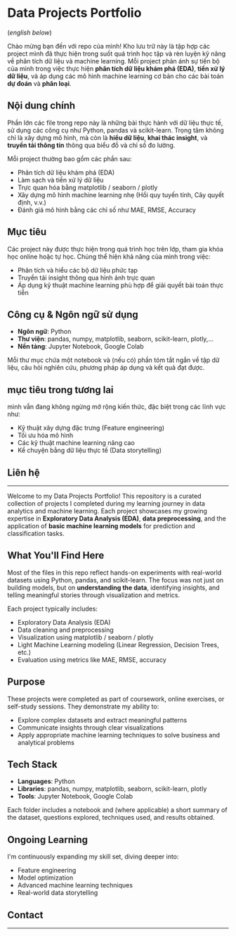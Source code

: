 # Data Projects Portfolio
(*english below*)

Chào mừng bạn đến với repo của mình!
Kho lưu trữ này là tập hợp các project mình đã thực hiện trong suốt quá trình học tập và rèn luyện kỹ năng về phân tích dữ liệu và machine learning. Mỗi project phản ánh sự tiến bộ của mình trong việc thực hiện **phân tích dữ liệu khám phá (EDA)**, **tiền xử lý dữ liệu**, và áp dụng các mô hình machine learning cơ bản cho các bài toán **dự đoán** và **phân loại**.

## Nội dung chính

Phần lớn các file trong repo này là những bài thực hành với dữ liệu thực tế, sử dụng các công cụ như Python, pandas và scikit-learn.
Trọng tâm không chỉ là xây dựng mô hình, mà còn là **hiểu dữ liệu**, **khai thác insight**, và **truyền tải thông tin** thông qua biểu đồ và chỉ số đo lường.

Mỗi project thường bao gồm các phần sau:

* Phân tích dữ liệu khám phá (EDA)
* Làm sạch và tiền xử lý dữ liệu
* Trực quan hóa bằng matplotlib / seaborn / plotly
* Xây dựng mô hình machine learning nhẹ (Hồi quy tuyến tính, Cây quyết định, v.v.)
* Đánh giá mô hình bằng các chỉ số như MAE, RMSE, Accuracy

## Mục tiêu

Các project này được thực hiện trong quá trình học trên lớp, tham gia khóa học online hoặc tự học.
Chúng thể hiện khả năng của mình trong việc:

* Phân tích và hiểu các bộ dữ liệu phức tạp
* Truyền tải insight thông qua hình ảnh trực quan
* Áp dụng kỹ thuật machine learning phù hợp để giải quyết bài toán thực tiễn

## Công cụ & Ngôn ngữ sử dụng

* **Ngôn ngữ**: Python
* **Thư viện**: pandas, numpy, matplotlib, seaborn, scikit-learn, plotly,...
* **Nền tảng**: Jupyter Notebook, Google Colab

Mỗi thư mục chứa một notebook và (nếu có) phần tóm tắt ngắn về tập dữ liệu, câu hỏi nghiên cứu, phương pháp áp dụng và kết quả đạt được.

## mục tiêu trong tương lai

mình vẫn đang không ngừng mở rộng kiến thức, đặc biệt trong các lĩnh vực như:

* Kỹ thuật xây dựng đặc trưng (Feature engineering)
* Tối ưu hóa mô hình
* Các kỹ thuật machine learning nâng cao
* Kể chuyện bằng dữ liệu thực tế (Data storytelling)

##  Liên hệ

----


Welcome to my Data Projects Portfolio!
This repository is a curated collection of projects I completed during my learning journey in data analytics and machine learning. Each project showcases my growing expertise in **Exploratory Data Analysis (EDA)**, **data preprocessing**, and the application of **basic machine learning models** for prediction and classification tasks.

##  What You'll Find Here

Most of the files in this repo reflect hands-on experiments with real-world datasets using Python, pandas, and scikit-learn. The focus was not just on building models, but on **understanding the data**, identifying insights, and telling meaningful stories through visualization and metrics.

Each project typically includes:

* Exploratory Data Analysis (EDA)
* Data cleaning and preprocessing
* Visualization using matplotlib / seaborn / plotly
* Light Machine Learning modeling (Linear Regression, Decision Trees, etc.)
* Evaluation using metrics like MAE, RMSE, accuracy

## Purpose

These projects were completed as part of coursework, online exercises, or self-study sessions.
They demonstrate my ability to:

* Explore complex datasets and extract meaningful patterns
* Communicate insights through clear visualizations
* Apply appropriate machine learning techniques to solve business and analytical problems

## Tech Stack

* **Languages**: Python
* **Libraries**: pandas, numpy, matplotlib, seaborn, scikit-learn, plotly
* **Tools**: Jupyter Notebook, Google Colab


Each folder includes a notebook and (where applicable) a short summary of the dataset, questions explored, techniques used, and results obtained.

## Ongoing Learning

I'm continuously expanding my skill set, diving deeper into:

* Feature engineering
* Model optimization
* Advanced machine learning techniques
* Real-world data storytelling

## Contact

---
